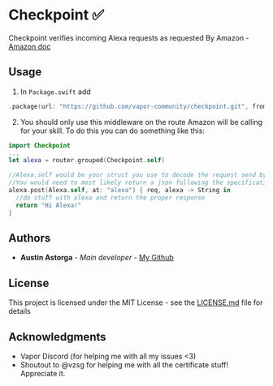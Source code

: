 # Checkpoint ✅
Checkpoint verifies incoming Alexa requests as requested By Amazon - [Amazon doc](https://developer.amazon.com/docs/custom-skills/host-a-custom-skill-as-a-web-service.html)

## Usage
  1. In `Package.swift` add 
  ```swift
  .package(url: "https://github.com/vapor-community/checkpoint.git", from: "0.1.0")
  ```
  
  2. You should only use this middleware on the route Amazon will be calling for your skill. To do this you can do something like this:
  ```swift
  import Checkpoint
  ...
  let alexa = router.grouped(Checkpoint.self)
  
  //Alexa.self would be your struct you use to decode the request send by Amazon to your service
  //You would need to most likely return a json following the specifications Amazon set
  alexa.post(Alexa.self, at: "alexa") { req, alexa -> String in
    //do stuff with alexa and return the proper response
    return "Hi Alexa!"
  }
  ```
  
  ## Authors

* **Austin Astorga** - *Main developer* - [My Github](https://github.com/aaastorga)

## License

This project is licensed under the MIT License - see the [LICENSE.md](LICENSE.md) file for details

## Acknowledgments

* Vapor Discord (for helping me with all my issues <3)
* Shoutout to @vzsg for helping me with all the certificate stuff! Appreciate it.
  
